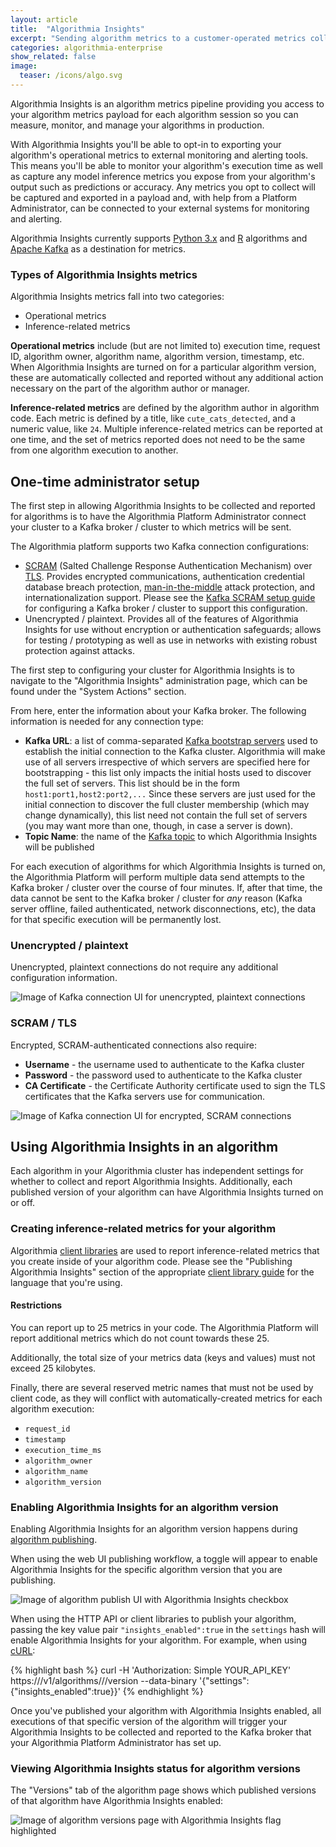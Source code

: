 ```yaml
---
layout: article
title:  "Algorithmia Insights"
excerpt: "Sending algorithm metrics to a customer-operated metrics collection system"
categories: algorithmia-enterprise
show_related: false
image:
  teaser: /icons/algo.svg
---
```


Algorithmia Insights is an algorithm metrics pipeline providing you access to your algorithm metrics payload for each algorithm session so you can measure, monitor, and manage your algorithms in production.

With Algorithmia Insights you'll be able to opt-in to exporting your algorithm's operational metrics to external monitoring and alerting tools. This means you'll be able to monitor your algorithm's execution time as well as capture any model inference metrics you expose from your algorithm's output such as predictions or accuracy. Any metrics you opt to collect will be captured and exported in a payload and, with help from a Platform Administrator, can be connected to your external systems for monitoring and alerting.

Algorithmia Insights currently supports [Python 3.x](../clients/python#publishing-algorithmia-insights) and [R](../clients/r#publishing-algorithmia-insights) algorithms and [Apache Kafka](https://kafka.apache.org/) as a destination for metrics.

### Types of Algorithmia Insights metrics

Algorithmia Insights metrics fall into two categories:
* Operational metrics
* Inference-related metrics

**Operational metrics** include (but are not limited to) execution time, request ID, algorithm owner, algorithm name, algorithm version, timestamp, etc. When Algorithmia Insights are turned on for a particular algorithm version, these are automatically collected and reported without any additional action necessary on the part of the algorithm author or manager.

**Inference-related metrics** are defined by the algorithm author in algorithm code. Each metric is defined by a title, like `cute_cats_detected`, and a numeric value, like `24`. Multiple inference-related metrics can be reported at one time, and the set of metrics reported does not need to be the same from one algorithm execution to another.

## One-time administrator setup

The first step in allowing Algorithmia Insights to be collected and reported for algorithms is to have the Algorithmia Platform Administrator connect your cluster to a Kafka broker / cluster to which metrics will be sent.

The Algorithmia platform supports two Kafka connection configurations:

* [SCRAM](https://en.wikipedia.org/wiki/Salted_Challenge_Response_Authentication_Mechanism) (Salted Challenge Response Authentication Mechanism) over [TLS](https://en.wikipedia.org/wiki/Transport_Layer_Security). Provides encrypted communications, authentication credential database breach protection, [man-in-the-middle](https://en.wikipedia.org/wiki/Man-in-the-middle_attack) attack protection, and internationalization support. Please see the [Kafka SCRAM setup guide](https://kafka.apache.org/documentation/#security_sasl_scram) for configuring a Kafka broker / cluster to support this configuration.
* Unencrypted / plaintext. Provides all of the features of Algorithmia Insights for use without encryption or authentication safeguards; allows for testing / prototyping as well as use in networks with existing robust protection against attacks.

The first step to configuring your cluster for Algorithmia Insights is to navigate to the "Algorithmia Insights" administration page, which can be found under the "System Actions" section.

From here, enter the information about your Kafka broker. The following information is needed for any connection type:

* **Kafka URL**: a list of comma-separated [Kafka bootstrap servers](https://kafka.apache.org/documentation/#bootstrap.servers) used to establish the initial connection to the Kafka cluster. Algorithmia will make use of all servers irrespective of which servers are specified here for bootstrapping - this list only impacts the initial hosts used to discover the full set of servers. This list should be in the form `host1:port1,host2:port2,...` Since these servers are just used for the initial connection to discover the full cluster membership (which may change dynamically), this list need not contain the full set of servers (you may want more than one, though, in case a server is down).
* **Topic Name**: the name of the [Kafka topic](https://kafka.apache.org/documentation/#intro_concepts_and_terms) to which Algorithmia Insights will be published

For each execution of algorithms for which Algorithmia Insights is turned on, the Algorithmia Platform will perform multiple data send attempts to the Kafka broker / cluster over the course of four minutes. If, after that time, the data cannot be sent to the Kafka broker / cluster for _any_ reason (Kafka server offline, failed authenticated, network disconnections, etc), the data for that specific execution will be permanently lost.

### Unencrypted / plaintext

Unencrypted, plaintext connections do not require any additional configuration information.

![Image of Kafka connection UI for unencrypted, plaintext connections](/developers/images/algorithmia-enterprise/insights/web-ui-kafka-connection-unencrypted-plaintext.png)

### SCRAM / TLS

Encrypted, SCRAM-authenticated connections also require:

* **Username** - the username used to authenticate to the Kafka cluster
* **Password** - the password used to authenticate to the Kafka cluster
* **CA Certificate** - the Certificate Authority certificate used to sign the TLS certificates that the Kafka servers use for communication.

![Image of Kafka connection UI for encrypted, SCRAM connections](/developers/images/algorithmia-enterprise/insights/web-ui-kafka-connection-sasl-scram.png)
 
## Using Algorithmia Insights in an algorithm

Each algorithm in your Algorithmia cluster has independent settings for whether to collect and report Algorithmia Insights. Additionally, each published version of your algorithm can have Algorithmia Insights turned on or off.

### Creating inference-related metrics for your algorithm

Algorithmia [client libraries](../clients) are used to report inference-related metrics that you create inside of your algorithm code. Please see the "Publishing Algorithmia Insights" section of the appropriate [client library guide](../clients) for the language that you're using.

#### Restrictions

You can report up to 25 metrics in your code. The Algorithmia Platform will report additional metrics which do not count towards these 25.

Additionally, the total size of your metrics data (keys and values) must not exceed 25 kilobytes.

Finally, there are several reserved metric names that must not be used by client code, as they will conflict with automatically-created metrics for each algorithm execution:

* `request_id`
* `timestamp`
* `execution_time_ms`
* `algorithm_owner`
* `algorithm_name`
* `algorithm_version`

### Enabling Algorithmia Insights for an algorithm version

Enabling Algorithmia Insights for an algorithm version happens during [algorithm publishing](../algorithm-development/your-first-algo/#publish-your-algorithm).

When using the web UI publishing workflow, a toggle will appear to enable Algorithmia Insights for the specific algorithm version that you are publishing.

![Image of algorithm publish UI with Algorithmia Insights checkbox](/developers/images/algorithmia-enterprise/insights/web-ui-publish.png)

When using the HTTP API or client libraries to publish your algorithm, passing the key value pair `"insights_enabled":true` in the `settings` hash will enable Algorithmia Insights for your algorithm. For example, when using [cURL](../clients/curl):

{% highlight bash %}
curl -H 'Authorization: Simple YOUR_API_KEY' https://<algorithmia-cluster-host>/v1/algorithms/<algorithm-owner>/<algorithm-name>/version --data-binary '{"settings":{"insights_enabled":true}}'
{% endhighlight %}

Once you've published your algorithm with Algorithmia Insights enabled, all executions of that specific version of the algorithm will trigger your Algorithmia Insights to be collected and reported to the Kafka broker that your Algorithmia Platform Administrator has set up.

### Viewing Algorithmia Insights status for algorithm versions

The "Versions" tab of the algorithm page shows which published versions of that algorithm have Algorithmia Insights enabled:

![Image of algorithm versions page with Algorithmia Insights flag highlighted](/developers/images/algorithmia-enterprise/insights/web-ui-versions.png)
